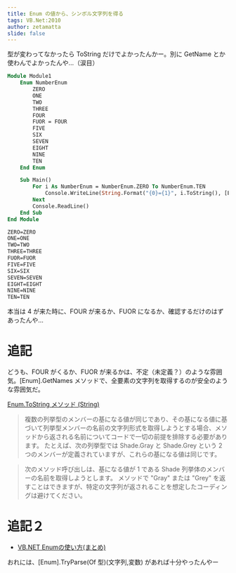 ```yaml
---
title: Enum の値から、シンボル文字列を得る
tags: VB.Net:2010
author: zetamatta
slide: false
---
```

型が変わってなかったら ToString だけでよかったんかー。別に GetName とか使わんでよかったんや…（涙目）

```vb
Module Module1
    Enum NumberEnum
        ZERO
        ONE
        TWO
        THREE
        FOUR
        FUOR = FOUR
        FIVE
        SIX
        SEVEN
        EIGHT
        NINE
        TEN
    End Enum

    Sub Main()
        For i As NumberEnum = NumberEnum.ZERO To NumberEnum.TEN
            Console.WriteLine(String.Format("{0}={1}", i.ToString(), [Enum].GetName(GetType(NumberEnum), i)))
        Next
        Console.ReadLine()
    End Sub
End Module
```

```vb
ZERO=ZERO
ONE=ONE
TWO=TWO
THREE=THREE
FUOR=FUOR
FIVE=FIVE
SIX=SIX
SEVEN=SEVEN
EIGHT=EIGHT
NINE=NINE
TEN=TEN
```

本当は 4 が来た時に、FOUR が来るか、FUOR になるか、確認するだけのはずあったんや…

# 追記

どうも、FOUR がくるか、FUOR が来るかは、不定（未定義？）のような雰囲気。[Enum].GetNames メソッドで、全要素の文字列を取得するのが安全のような雰囲気だ。

[Enum.ToString メソッド (String)](http://msdn.microsoft.com/ja-jp/library/a0h36syw(v=vs.110).aspx)

> 複数の列挙型のメンバーの基になる値が同じであり、その基になる値に基づいて列挙型メンバーの名前の文字列形式を取得しようとする場合、メソッドから返される名前についてコードで一切の前提を排除する必要があります。 たとえば、次の列挙型では Shade.Gray と Shade.Grey という 2 つのメンバーが定義されていますが、これらの基になる値は同じです。

> 次のメソッド呼び出しは、基になる値が 1 である Shade 列挙体のメンバーの名前を取得しようとします。 メソッドで "Gray" または "Grey" を返すことはできますが、特定の文字列が返されることを想定したコーディングは避けてください。

# 追記２

* [VB.NET Enumの使い方(まとめ)](http://programmers.high-way.info/vb/enum.html)

おれには、[Enum].TryParse(Of 型)(文字列,変数) があれば十分やったんやー

